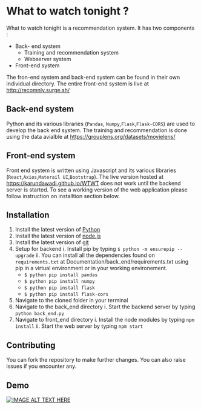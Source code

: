 # What to watch tonight ?

What to watch tonight is a recommendation system. It has two components : 
* Back- end system 
    * Training and recommendation system 
    * Webserver system 
* Front-end system 

The fron-end system and back-end system can be found in their own individual directory. The entire front-end system is live at http://recomnly.surge.sh/

## Back-end system 
Python and its various libraries (`Pandas`, `Numpy`,`Flask`,`Flask-CORS`) are used to develop the back end system. 
The training and recommendation is done using the data avialble at https://grouplens.org/datasets/movielens/

## Front-end system 
Front end system is written using Javascript and its various libraries (`React`,`Axios`,`Materail UI`,`Bootstrap`). The live version hosted at https://karundawadi.github.io/WTWT does not work until the backend server is started. To see a working version of the web application please follow instruction on installtion section below. 

## Installation 

1. Install the latest version of [Python](https://www.python.org/downloads/) 
2. Install the latest version of [node.js](https://nodejs.org/en/download/)
3. Install the latest version of [git](https://git-scm.com/downloads) 
4. Setup for backend 
    i. Install pip by typing  ```$ python -m ensurepip --upgrade```
    ii. You can install all the dependencies found on `requirements.txt` at Documentation/back_end/requirements.txt using pip in a virtual environment or in your working environement. 
    *  ```$ python pip install pandas  ```
    * ```$ python pip install numpy  ```
    * ```$ python pip install flask  ```
    * ```$ python pip install flask-cors  ```
5. Navigate to the cloned folder in your terminal 
6. Navigate to the back_end directory 
    i. Start the backend server by typing ```python back_end.py``` 
7. Navigate to front_end directory
    i. Install the node modules by typing ```npm install```
    ii. Start the web server by typing ```npm start```

## Contributing 

You can fork the repository to make further changes. You can also raise issues if you encounter any. 

## Demo 

[![IMAGE ALT TEXT HERE](https://img.youtube.com/vi/TMDu-C13GkE/0.jpg)](https://www.youtube.com/watch?v=TMDu-C13GkE)
